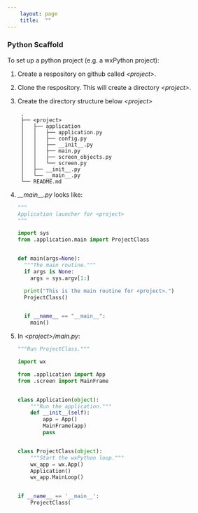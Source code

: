 ```yaml
---
    layout: page
    title:  ""
---
```



### Python Scaffold

To set up a python project  (e.g. a wxPython project):

1. Create  a respository on github called *\<project>*.

1. Clone the respository. This will create a directory *\<project>*.

1. Create the directory structure below *\<project>*

        .
        ├── <project>
        │   ├── application
        │   │   ├── application.py
        │   │   ├── config.py
        │   │   ├── __init__.py
        │   │   ├── main.py
        │   │   ├── screen_objects.py
        │   │   └── screen.py
        │   ├── __init__.py
        │   └── __main__.py
        └── README.md

1. *\_\_main\_\_.py* looks like:

    ```python
    """
    Application launcher for <project>
    """

    import sys
    from .application.main import ProjectClass


    def main(args=None):
      """The main routine."""
      if args is None:
        args = sys.argv[1:]

      print("This is the main routine for <project>.")
      ProjectClass()


      if __name__ == "__main__":
        main()
    ```
1. In *\<project>/main.py*:

    ```python
    """Run ProjectClass."""

    import wx

    from .application import App
    from .screen import MainFrame


    class Application(object):
        """Run the application."""
        def __init__(self):
            app = App()
            MainFrame(app)
            pass


    class ProjectClass(object):
        """Start the wxPython loop."""
        wx_app = wx.App()
        Application()
        wx_app.MainLoop()


    if __name__ == '__main__':
        ProjectClass(
    ```
